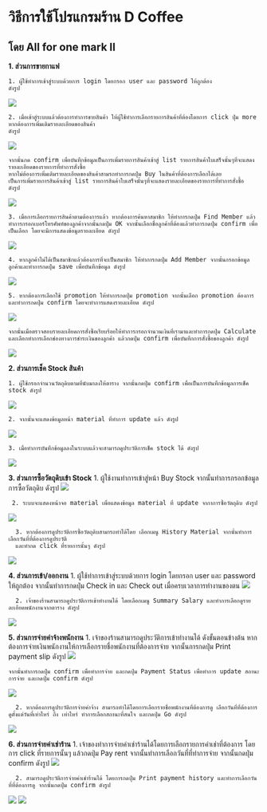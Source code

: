 
# วิธีการใช้โปรแกรมร้าน D Coffee 
## โดย All for one mark II

**1. ส่วนการขายกาแฟ**

    1. ผู้ใช้ทำการเข้าสู่ระบบด้วยการ login โดยกรอก user และ password ให้ถูกต้อง
    ดังรูป

<picture>
  <img src="https://cdn.discordapp.com/attachments/1164187287643492413/1170750245668405299/image.png?ex=655a2d22&is=6547b822&hm=4347363011fc0c80717ae96ee6ba6bec8070abad4bb6a08676045c7e2d6d7c22&">
</picture>

    2. เมื่อเข้าสู่ระบบแล้วต้องการทำการขายสินค้า ให้ผู้ใช้ทำการเลือกรายการสินค้าที่ต้องโดยการ click ปุ่ม more หากต้องการเพิ่มเติมรายละเอียดของสินค้า 
    ดังรูป

<picture>
  <img src="https://cdn.discordapp.com/attachments/912695959404810290/1170830667865665636/image.png?ex=655a7808&is=65480308&hm=957f8dbb9bf06103a013dc3a491233555212c638c43ddb911369d50f0c2bd240&">
</picture>


    จากนั้นกด confirm เพื่อบันทึกข้อมูลเป็นการเพิ่มรายการสินค้าเข้าสู่ list รายการสินค้าใบเสร็จนั้นๆที่จะแสดงรายละเอียดของรายการที่ทำการสั่งซื้อ
    หากไม่ต้องการเพิ่มเติมรายละเอียดของสินค้าสามรถทำการกดปุ่ม Buy ในสินค้าที่ต้องการเลือกได้เลย 
    เป็นการเพิ่มรายการสินค้าเข้าสู่ list รายการสินค้าใบเสร็จนั้นๆที่จะแสดงรายละเอียดของรายการที่ทำการสั่งซื้อ
    ดังรูป

<picture>
  <img src="https://cdn.discordapp.com/attachments/1164187287643492413/1170744349059981353/image.png?ex=655a27a4&is=6547b2a4&hm=64f3fad46c95a37b7fb92b35a0859d69edd2f895eda28f3827b558a411ebb9b5&">
</picture>

    3. เมื่อการเลือกรายการสินค้าตามต้องการแล้ว หากต้องการค้นหาสมาชิก ให้ทำการกดปุ่ม Find Member แล้วทำการกรอกเบอร์โทรศัพท์ของลูกค้าจากนั้นกดปุ่ม OK จากนั้นเลือกชื่อลูกค้าที่ต้องแล้วทำการกดปุ่ม confirm เพื่อเป็นเลือก โดยจะมีการแสดงข้อมูลรายละเอียด ดังรูป

<picture>
  <img src="https://cdn.discordapp.com/attachments/1164187287643492413/1170744436016287754/image.png?ex=655a27b8&is=6547b2b8&hm=96d046e58b3f4e64dcf11f350a89fac9125d4c7b6b0fa030e3a19e82ec1b8a6b&">
</picture>

    4. หากลูกค้าไม่ได้เป็นสมาชิกแล้วต้องการที่จะเป็นสมาชิก ให้ทำการกดปุ่ม Add Member จากนั้นกรอกข้อมูลลูกค้าและทำการกดปุ่ม save เพื่อบันทึกข้อมูล ดังรูป

<picture>
  <img src="https://cdn.discordapp.com/attachments/1164187287643492413/1170744604841222204/image.png?ex=655a27e1&is=6547b2e1&hm=31c27afa47a8c7322789f0413eb73b80358aa41363973e08ae2ac8f26235e7a3&">
</picture>

    5. หากต้องการเลือกใช้ promotion ให้ทำการกดปุ่ม promotion จากนั้นเลือก promotion ต้องการและทำการกดปุ่ม confirm โดยจะทำการแสดงรายละเอียด ดังรูป

<picture>
  <img src="https://media.discordapp.net/attachments/1164187287643492413/1170744505830473838/image.png?ex=655a27c9&is=6547b2c9&hm=ece9d8b0acaef817766b8d8c0e68ecace3a84c0f63ae44bd55faaa9dfc100e7f&=&width=1248&height=662">
</picture>

    จากนั้นเมื่อตรวจสอบรายละเอียดการสั่งซื้อเรียบร้อยให้ทำการกรอกจำนวนเงินที่เรามาและทำการกดปุ่ม Calculate และเลือกทำการเลือกช่องทางการชำระเงินของลูกค้า แล้วกดปุ่ม confirm เพื่อบันทึกการสั่งซื้อของลูกค้า ดังรูป

<picture>
  <img src="https://cdn.discordapp.com/attachments/912695959404810290/1170829963759456397/image.png?ex=655a7760&is=65480260&hm=4dd42f1fb8ba3c6626fbde8e0005f110abd625571e03e968688a7c5891419869&">
</picture>

**2. ส่วนการเช็ค Stock สินค้า**

    1. ผู้ใช้กรอกจำนวนวัตถุดิบตามที่นับมาลงให้ตาราง จากนั้นกดปุ่ม confirm เพื่อเป็นการบันทึกข้อมูลการเช็ค stock ดังรูป

<picture>
  <img src="https://cdn.discordapp.com/attachments/909784486412165140/1170754188372877463/image.png?ex=655a30ce&is=6547bbce&hm=291c79705892f82ce57279f1d0593960953650153c3adc6739a6823ed6aaf92c&">
</picture>

    2. จากนั้นจะแสดงข้อมูลหน้า material ที่ทำการ update แล้ว ดังรูป
<picture>
  <img src="https://cdn.discordapp.com/attachments/909784486412165140/1170757105901387906/image.png?ex=655a3385&is=6547be85&hm=aecf8c603b32ca7389fa596de7ae20fedabbeef3685acfb2aab80b60a1af425c&">
</picture>

    3. เมื่อทำการบันทึกข้อมูลลงในระบบแล้วจะสามารถดูประวัติการเช็ค stock ได้ ดังรูป
    
<picture>
  <img src="https://cdn.discordapp.com/attachments/1161190569213702234/1170756675406397651/image.png?ex=655a331f&is=6547be1f&hm=4e101fbc6b3c5bfb97e2fd4c16d3f2e54ba1614ba74d85e462469c87056fe5eb&">
</picture>

**3. ส่วนการซื้อวัตถุดิบเข้า Stock**
      1. ผู้ใช้งานทำการเข้าสู่หน้า Buy Stock จากนั้นทำการกรอกข้อมูลการซื้อวัตถุดิบ ดังรูป
<picture>
  <img src="https://cdn.discordapp.com/attachments/909784486412165140/1170758598108909650/image.png?ex=655a34e9&is=6547bfe9&hm=900a384a8798a80644faa3a14e07fcf67792ee682a1f8458bafaf4f78673efcd&">
</picture>

     2. ระบบจะแสดงหน้าจอ material เพื่อแสดงข้อมูล material ที่ update จากาการซื้อวัตถุดิบ ดังรูป
<picture>
  <img src="https://cdn.discordapp.com/attachments/909784486412165140/1170759695137517619/image.png?ex=655a35ee&is=6547c0ee&hm=b65e221678ac4e2b43aabdc092c9927176d1a6dc2faf97fdd9508fc2b1a0d3ec&">
</picture>

      3. หากต้องการดูประวัติการซื้อวัตถุดิบสามารถทำได้โดย เลือกเมนู History Material จากนั้นทำการเลือกวันที่ที่ต้องการดูประวัติ
      และทำกด click ที่รายการนั้นๆ ดังรูป
<picture>
  <img src="https://cdn.discordapp.com/attachments/909784486412165140/1170763378369757225/image.png?ex=655a395d&is=6547c45d&hm=22ed3a465ef7d2440fdc3f5208ea3a4301613bfb4c7408663f03bfc066f4d4e3&">
</picture>

**4. ส่วนการเข้า/ออกงาน**
      1. ผู้ใช้ทำการเข้าสู่ระบบด้วยการ login โดยกรอก user และ password ให้ถูกต้อง
      จากนั้นทำการกดปุ่ม Check in และ Check out เมื่อครบเวลาการทำงานของตน
 <picture>
  <img src="https://cdn.discordapp.com/attachments/909784486412165140/1170765650533302362/image.png?ex=655a3b7a&is=6547c67a&hm=253773c65d47b68decc0b8259a60a875b3c2c192ef00331ddb7d201bd8d078b0&">
</picture>

      2. เจ้าของร้านสามารถดูประวัติการเข้าทำงานได้ โดยเลือกเมนู Summary Salary และทำการเลือกดูรายละเอียดพนักงานจากตาราง ดังรูป
 <picture>
  <img src="https://cdn.discordapp.com/attachments/909784486412165140/1170766125265592491/image.png?ex=655a3bec&is=6547c6ec&hm=ba36ffe4f0829e49a4f0a5f5cbfd3fc77d7facf7af6d77d6f854d57965095952&">
</picture>

**5. ส่วนการจ่ายค่าจ้างพนักงาน**
      1. เจ้าของร้านสามารถดูประวัติการเข้าทำงานได้ ดังขั้นตอนข้างต้น หากต้องการจ่ายเงินพนักงานให้การเลือกรายชื่อพนักงานที่ต้องการจ่าย 
      จากนั้นการกดปุ่ม Print payment slip ดังรูป
<picture>
  <img src="https://cdn.discordapp.com/attachments/909784486412165140/1170768772177608714/image.png?ex=655a3e63&is=6547c963&hm=006279207d23d0f6b56c362b0c6e163c145eb24557f13555c600ef6bd7f3afa6&">
</picture>  

    จากนั้นทำการกดปุ่ม confirm เพื่อทำการจ่าย และกดปุ่ม Payment Status เพื่อทำการ update สถานะการจ่าย และกดปุ่ม confirm ดังรูป
<picture>
  <img src="https://cdn.discordapp.com/attachments/909784486412165140/1170768857896595526/image.png?ex=655a3e77&is=6547c977&hm=6efc4b2dde16fb1eea9bc131772b3391ec8ebcf922aa20fefaed4a4a1d7e097a&">
</picture>    
      
      2. หากต้องการดูประวัติการจ่ายค่าจ้าง สามารถทำได้โดยการเลือกรายชื่อพนักงานที่ต้องการดู เลือกวันที่ที่ต้องการดูตั้งแต่วันที่เท่าไหร่ ถึง เท่าไหร่ ทำการเลือกสถานะที่สนใจ และกดปุ่ม Go ดังรูป
<picture>
  <img src="https://cdn.discordapp.com/attachments/909784486412165140/1170770911264247899/image.png?ex=655a4061&is=6547cb61&hm=b10d113c880aae86b0f60eb4c0e3080c5a4d9576fd83317d74d51aa460f7e49a&">
</picture>    

**6. ส่วนการจ่ายค่าเช่าร้าน**
      1. เจ้าของทำการจ่ายค่าเช่าร้านได้โดยการเลือกรายการค่าเช่าที่ต้องการ โดยการ click ที่รายการนั้นๆ แล้วกดปุ่ม Pay rent จากนั้นทำการเลือกวันที่ที่ทำการจ่าย จากนั้นกดปุ่ม confirm ดังรูป 
<picture>
  <img src="https://cdn.discordapp.com/attachments/909784486412165140/1170773340026306590/image.png?ex=655a42a4&is=6547cda4&hm=d6c46d38bbda6b30b614416c379cef1e6770022e59a62334df427ec00a930ce0&">
</picture>  

      2. สามารถดูประวัติการจ่ายค่าเช่าร้านได้ โดยการกดปุ่ม Print payment history และทำการเลือกวันที่ที่ต้องการดู จากนั้นกดปุ่ม confirm ดังรูป
<picture>
  <img src="https://cdn.discordapp.com/attachments/909784486412165140/1170774105939783821/image.png?ex=655a435a&is=6547ce5a&hm=c3a3bb7afa33cff14d022c9dbe012544673b4721d2b9d2709267122b5f1d2e83&">
</picture>
<picture>
<img src="https://cdn.discordapp.com/attachments/909784486412165140/1170774153947775106/image.png?ex=655a4366&is=6547ce66&hm=c6e36e64c8ee2d699ae12a178f6559c9adfc593b1922e82abbb4dbfb4e0218fc&">
</picture>
   